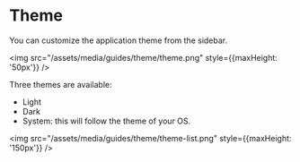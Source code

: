 # Theme

You can customize the application theme from the sidebar.

<img src="/assets/media/guides/theme/theme.png" style={{maxHeight: '50px'}} />

Three themes are available:
- Light
- Dark
- System: this will follow the theme of your OS.

<img src="/assets/media/guides/theme/theme-list.png" style={{maxHeight: '150px'}} />
    